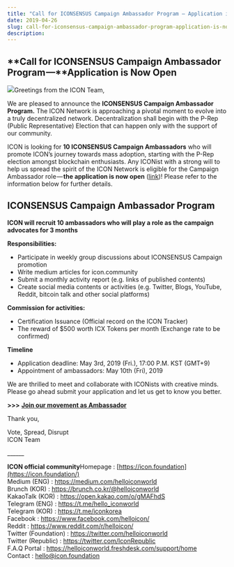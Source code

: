 ```yaml
---
title: "Call for ICONSENSUS Campaign Ambassador Program — Application is Now Open"
date: 2019-04-26
slug: call-for-iconsensus-campaign-ambassador-program-application-is-now-open-955c166708e8
description:
---
```


## **Call for ICONSENSUS Campaign Ambassador Program —**Application is Now Open

![](https://cdn-images-1.medium.com/max/800/1*qwAOZN3-w-Fu__Oj43i42Q.png)Greetings from the ICON Team,

We are pleased to announce the **ICONSENSUS Campaign Ambassador Program.** The ICON Network is approaching a pivotal moment to evolve into a truly decentralized network. Decentralization shall begin with the P-Rep (Public Representative) Election that can happen only with the support of our community.

ICON is looking for **10 ICONSENSUS Campaign Ambassadors** who will promote ICON’s journey towards mass adoption, starting with the P-Rep election amongst blockchain enthusiasts. Any ICONist with a strong will to help us spread the spirit of the ICON Network is eligible for the Campaign Ambassador role — **the application is now open** ([link](https://iconsensus.typeform.com/to/teokdc))! Please refer to the information below for further details.

## **ICONSENSUS Campaign Ambassador Program**

**ICON will recruit 10 ambassadors who will play a role as the campaign advocates for 3 months**

**Responsibilities:**

* Participate in weekly group discussions about ICONSENSUS Campaign promotion
* Write medium articles for icon.community
* Submit a monthly activity report (e.g. links of published contents)
* Create social media contents or activities (e.g. Twitter, Blogs, YouTube, Reddit, bitcoin talk and other social platforms)

**Commission for activities:**

* Certification Issuance (Official record on the ICON Tracker)
* The reward of $500 worth ICX Tokens per month (Exchange rate to be confirmed)

**Timeline**

* Application deadline: May 3rd, 2019 (Fri.), 17:00 P.M. KST (GMT+9)
* Appointment of ambassadors: May 10th (Fri), 2019

We are thrilled to meet and collaborate with ICONists with creative minds. Please go ahead submit your application and let us get to know you better.

**>>>** [**Join our movement as Ambassador**](https://iconsensus.typeform.com/to/teokdc)

Thank you,

Vote, Spread, Disrupt  
ICON Team

\_\_\_\_\_\_

**ICON official community**Homepage : [https://icon.foundation](https://icon.foundation/)  
Medium (ENG) : <https://medium.com/helloiconworld>  
Brunch (KOR) : <https://brunch.co.kr/@helloiconworld>  
KakaoTalk (KOR) : <https://open.kakao.com/o/gMAFhdS>  
Telegram (ENG) : <https://t.me/hello_iconworld>  
Telegram (KOR) : <https://t.me/iconkorea>  
Facebook : <https://www.facebook.com/helloicon/>  
Reddit : <https://www.reddit.com/r/helloicon/>  
Twitter (Foundation) : <https://twitter.com/helloiconworld>  
Twitter (Republic) : <https://twitter.com/IconRepublic>  
F.A.Q Portal : <https://helloiconworld.freshdesk.com/support/home>  
Contact : [hello@icon.foundation](http://hello@icon.foundation)

